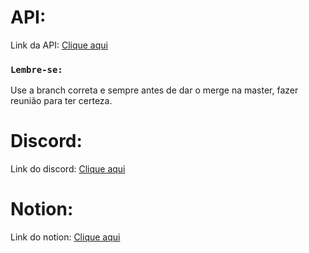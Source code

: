 # API: 

Link da API: [Clique aqui](https://gitlab.com/ka-br-jul-2020/kenziehub-api)

### `Lembre-se:`

Use a branch correta e sempre antes de dar o merge na master,
fazer reunião para ter certeza.

# Discord:

Link do discord: [Clique aqui](https://discord.com/invite/HkDBzmu2)

# Notion:

Link do notion: [Clique aqui](https://www.notion.so/Dashboard-c79c28470a3a49e188ebc80ff37c1a6f)
